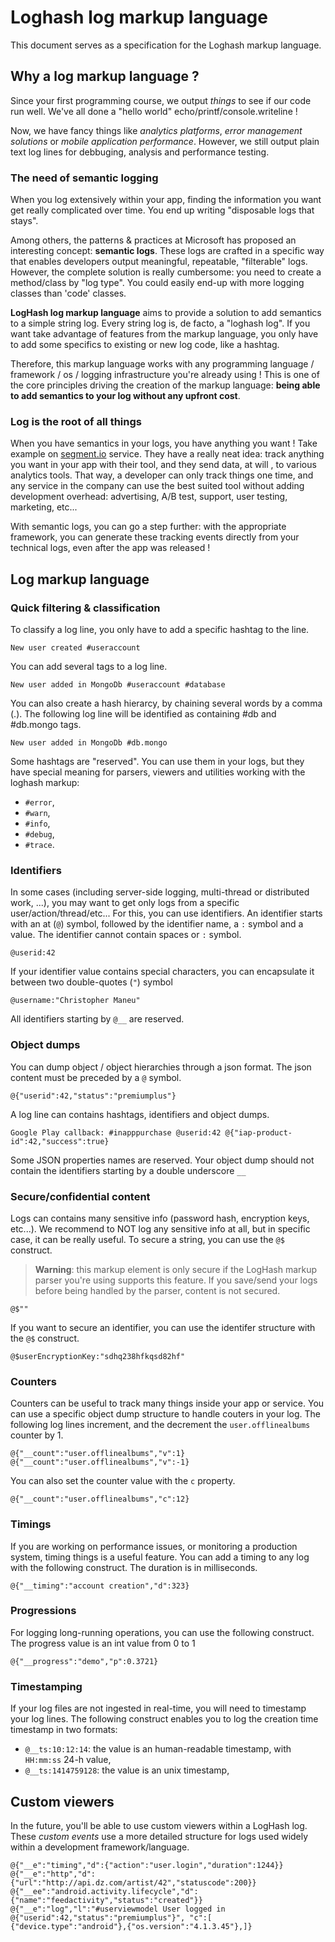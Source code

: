 # Loghash log markup language

This document serves as a specification for the Loghash markup language.

## Why a log markup language ?

Since your first programming course, we output *things* to see if our code run 
well. We've all done a "hello world" echo/printf/console.writeline !

Now, we have fancy things like *analytics platforms*, 
*error management solutions* or *mobile application performance*. However, we 
still output plain text log lines for debbuging, analysis and performance 
testing.

### The need of semantic logging

When you log extensively within your app, finding the information you want get 
really complicated over time. You end up writing "disposable logs that stays".

Among others, the patterns & practices at Microsoft has proposed an interesting 
concept: **semantic logs**. These logs are crafted in a specific way that 
enables developers output meaningful, repeatable, "filterable" logs. However, 
the complete solution is really cumbersome: you need to create a method/class by
"log type". You could easily end-up with more logging classes than 'code' 
classes.

**LogHash log markup language** aims to provide a solution to add semantics to a
simple string log. Every string log is, de facto, a "loghash log". If you want 
take advantage of features from the markup language, you only have to add some 
specifics to existing or new log code, like a hashtag. 

Therefore, this markup language works with any programming language / framework 
/ os / logging infrastructure you're already using ! This is one of the core 
principles driving the creation of the markup language: **being able to add 
semantics to your log without any upfront cost**.

### Log is the root of all things

When you have semantics in your logs, you have anything you want ! Take example 
on [segment.io](https://segment.io/) service. They have a really neat idea: 
track anything you want in your app with their tool, and they send data, at will
, to various analytics tools. That way, a developer can only track things one 
time, and any service in the company can use the best suited tool without adding
 development overhead: advertising, A/B test, support, user testing, marketing, 
 etc...

With semantic logs, you can go a step further: with the appropriate framework, 
you can generate these tracking events directly from your technical logs, even 
after the app was released !


## Log markup language

### Quick filtering & classification

To classify a log line, you only have to add a specific hashtag to the line.

```
New user created #useraccount 
```

You can add several tags to a log line.

```	
New user added in MongoDb #useraccount #database 
```

You can also create a hash hierarcy, by chaining several words by a comma (.). 
The following log line will be identified as containing #db and #db.mongo tags.

```
New user added in MongoDb #db.mongo 
```

Some hashtags are "reserved". You can use them in your logs, but they have 
special meaning for parsers, viewers and utilities working with the loghash 
markup: 

- `#error`,
- `#warn`,
- `#info`,
- `#debug`, 
- `#trace`.

### Identifiers

In some cases (including server-side logging, multi-thread or distributed work, 
...), you may want to get only logs from a specific user/action/thread/etc... 
For this, you can use identifiers. An identifier starts with an at (`@`) symbol,
  followed by the identifier name, a `:` symbol and a value. The identifier 
  cannot contain spaces or `:` symbol.

```
@userid:42
```

If your identifier value contains special characters, you can encapsulate it 
between two double-quotes (`"`) symbol

```
@username:"Christopher Maneu"
```

All identifiers starting by `@__` are reserved.

### Object dumps

You can dump object / object hierarchies through a json format. The json content
  must be preceded by a `@` symbol.

```
@{"userid":42,"status":"premiumplus"}
```

A log line can contains hashtags, identifiers and object dumps.

```
Google Play callback: #inapppurchase @userid:42 @{"iap-product-id":42,"success":true}
```

Some JSON properties names are reserved. Your object dump should not contain the 
identifiers starting by a double underscore `__` 

### Secure/confidential content

Logs can contains many sensitive info (password hash, encryption keys, etc...). 
We recommend to NOT log any sensitive info at all, but in specific case, it can 
be really useful. To secure a string, you can use the `@$` construct.

> **Warning**: this markup element is only secure if the LogHash markup parser 
you're using supports this feature. If you save/send your logs before being 
handled by the parser, content is not secured.

```
@$""
```

If you want to secure an identifier, you can use the identifer structure with 
the `@$` construct.

```
@$userEncryptionKey:"sdhq238hfkqsd82hf"
```

### Counters

Counters can be useful to track many things inside your app or service. You can 
use a specific object dump structure to handle couters in your log.
The following log lines increment, and the decrement the `user.offlinealbums` 
counter by 1.

```
@{"__count":"user.offlinealbums","v":1}
@{"__count":"user.offlinealbums","v":-1}
```

You can also set the counter value with the `c` property.

```
@{"__count":"user.offlinealbums","c":12}
```

### Timings

If you are working on performance issues, or monitoring a production system, 
timing things is a useful feature. You can add a timing to any log with the 
following construct. The duration is in milliseconds.

```
@{"__timing":"account creation","d":323}
```

### Progressions

For logging long-running operations, you can use the following construct. The 
progress value is an int value from 0 to 1

```
@{"__progress":"demo","p":0.3721}
```

### Timestamping 

If your log files are not ingested in real-time, you will need to timestamp your
  log lines. The following construct enables you to log the creation time 
  timestamp in two formats: 


- `@__ts:10:12:14`: the value is an human-readable timestamp, with `HH:mm:ss` 
24-h value,
- `@__ts:1414759128`: the value is an unix timestamp,


## Custom viewers

In the future, you'll be able to use custom viewers within a LogHash log. These 
*custom events* use a more detailed structure for logs used widely within a 
development framework/language.

```
@{"__e":"timing","d":{"action":"user.login","duration":1244}}
@{"__e":"http","d":{"url":"http://api.dz.com/artist/42","statuscode":200}}
@{"__ee":"android.activity.lifecycle","d":{"name":"feedactivity","status":"created"}}
@{"__e":"log","l":"#userviewmodel User logged in @{"userid":42,"status":"premiumplus"}", "c":[ {"device.type":"android"},{"os.version":"4.1.3.45"},]}
``` 
